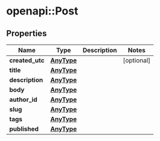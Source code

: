 # openapi::Post


## Properties
Name | Type | Description | Notes
------------ | ------------- | ------------- | -------------
**created_utc** | [**AnyType**](.md) |  | [optional] 
**title** | [**AnyType**](.md) |  | 
**description** | [**AnyType**](.md) |  | 
**body** | [**AnyType**](.md) |  | 
**author_id** | [**AnyType**](.md) |  | 
**slug** | [**AnyType**](.md) |  | 
**tags** | [**AnyType**](.md) |  | 
**published** | [**AnyType**](.md) |  | 


